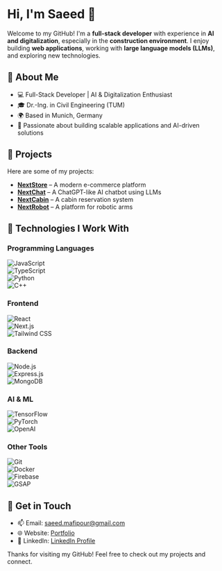 # Hi, I'm Saeed 👋  

Welcome to my GitHub! I'm a **full-stack developer** with experience in **AI and digitalization**, especially in the **construction environment**. I enjoy building **web applications**, working with **large language models (LLMs)**, and exploring new technologies.

## 🔹 About Me
- 💻 Full-Stack Developer | AI & Digitalization Enthusiast  
- 🎓 Dr.-Ing. in Civil Engineering (TUM)  
- 🌍 Based in Munich, Germany  
- 🚀 Passionate about building scalable applications and AI-driven solutions  

## 🔹 Projects  
Here are some of my projects:  
- **[NextStore](https://next-store-app.vercel.app/)** – A modern e-commerce platform  
- **[NextChat](https://next-chat-app.vercel.app/)** – A ChatGPT-like AI chatbot using LLMs  
- **[NextCabin](https://next-cabin-app.vercel.app/)** – A cabin reservation system  
- **[NextRobot](https://next-robot-app.vercel.app/)** – A platform for robotic arms  

## 🔹 Technologies I Work With  

### **Programming Languages**  
![JavaScript](https://img.shields.io/badge/JavaScript-F7DF1E?style=flat&logo=javascript&logoColor=black)  
![TypeScript](https://img.shields.io/badge/TypeScript-3178C6?style=flat&logo=typescript&logoColor=white)  
![Python](https://img.shields.io/badge/Python-3776AB?style=flat&logo=python&logoColor=white)  
![C++](https://img.shields.io/badge/C++-00599C?style=flat&logo=c%2B%2B&logoColor=white)  

### **Frontend**  
![React](https://img.shields.io/badge/React-61DAFB?style=flat&logo=react&logoColor=black)  
![Next.js](https://img.shields.io/badge/Next.js-000000?style=flat&logo=next.js&logoColor=white)  
![Tailwind CSS](https://img.shields.io/badge/Tailwind_CSS-38B2AC?style=flat&logo=tailwind-css&logoColor=white)  

### **Backend**  
![Node.js](https://img.shields.io/badge/Node.js-339933?style=flat&logo=node.js&logoColor=white)  
![Express.js](https://img.shields.io/badge/Express.js-000000?style=flat&logo=express&logoColor=white)  
![MongoDB](https://img.shields.io/badge/MongoDB-47A248?style=flat&logo=mongodb&logoColor=white)  

### **AI & ML**  
![TensorFlow](https://img.shields.io/badge/TensorFlow-FF6F00?style=flat&logo=tensorflow&logoColor=white)  
![PyTorch](https://img.shields.io/badge/PyTorch-EE4C2C?style=flat&logo=pytorch&logoColor=white)  
![OpenAI](https://img.shields.io/badge/OpenAI-412991?style=flat&logo=openai&logoColor=white)  

### **Other Tools**  
![Git](https://img.shields.io/badge/Git-F05032?style=flat&logo=git&logoColor=white)  
![Docker](https://img.shields.io/badge/Docker-2496ED?style=flat&logo=docker&logoColor=white)  
![Firebase](https://img.shields.io/badge/Firebase-FFCA28?style=flat&logo=firebase&logoColor=black)  
![GSAP](https://img.shields.io/badge/GSAP-88CE02?style=flat&logo=greensock&logoColor=white)  

## 🔹 Get in Touch  
- 📫 Email: saeed.mafipour@gmail.com  
- 🌐 Website: [Portfolio](https://portfolio-beta-roan-69.vercel.app/de)  
- 💼 LinkedIn: [LinkedIn Profile](https://www.linkedin.com/in/saeed-mafipour/)  

Thanks for visiting my GitHub! Feel free to check out my projects and connect.
